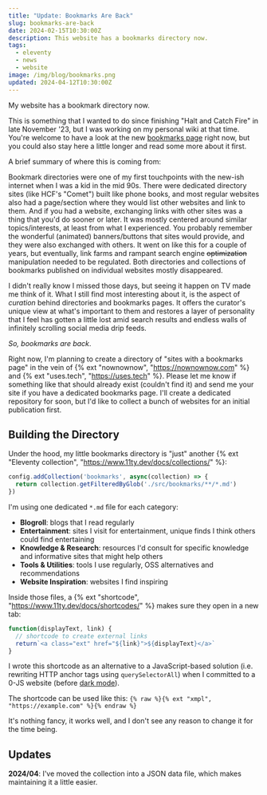 ```yaml
---
title: "Update: Bookmarks Are Back"
slug: bookmarks-are-back
date: 2024-02-15T10:30:00Z
description: This website has a bookmarks directory now.
tags:
  - eleventy
  - news
  - website
image: /img/blog/bookmarks.png
updated: 2024-04-12T10:30:00Z
---
```


My website has a bookmark directory now.

This is something that I wanted to do since finishing "Halt and Catch Fire" in late November '23, but I was working on my personal wiki at that time. You're welcome to have a look at the new [bookmarks page](/bookmarks/) right now, but you could also stay here a little longer and read some more about it first.

A brief summary of where this is coming from:

Bookmark directories were one of my first touchpoints with the new-ish internet when I was a kid in the mid 90s. There were dedicated directory sites (like HCF's "Comet") built like phone books, and most regular websites also had a page/section where they would list other websites and link to them. And if you had a website, exchanging links with other sites was a thing that you'd do sooner or later. It was mostly centered around similar topics/interests, at least from what I experienced. You probably remember the wonderful (animated) banners/buttons that sites would provide, and they were also exchanged with others. It went on like this for a couple of years, but eventually, link farms and rampant search engine <s>optimization</s> manipulation needed to be regulated. Both directories and collections of bookmarks published on individual websites mostly disappeared.

I didn't really know I missed those days, but seeing it happen on TV made me think of it. What I still find most interesting about it, is the aspect of _curation_ behind directories and bookmarks pages. It offers the curator's unique view at what's important to them and restores a layer of personality that I feel has gotten a little lost amid search results and endless walls of infinitely scrolling social media drip feeds.

_So, bookmarks are back_.

Right now, I'm planning to create a directory of "sites with a bookmarks page" in the vein of {% ext "nownownow", "https://nownownow.com" %} and {% ext "uses.tech", "https://uses.tech" %}. Please let me know if something like that should already exist (couldn't find it) and send me your site if you have a dedicated bookmarks page. I'll create a dedicated repository for soon, but I'd like to collect a bunch of websites for an initial publication first.

## Building the Directory

Under the hood, my little bookmarks directory is "just" another {% ext "Eleventy collection", "https://www.11ty.dev/docs/collections/" %}:

```js
config.addCollection('bookmarks', async(collection) => {
  return collection.getFilteredByGlob('./src/bookmarks/**/*.md')
})
```

I'm using one dedicated `*.md` file for each category:

- **Blogroll**: blogs that I read regularly
- **Entertainment**: sites I visit for entertainment, unique finds I think others could find entertaining
- **Knowledge & Research**: resources I'd consult for specific knowledge and informative sites that might help others
- **Tools & Utilities**: tools I use regularly, OSS alternatives and recommendations
- **Website Inspiration**: websites I find inspiring

Inside those files, a {% ext "shortcode", "https://www.11ty.dev/docs/shortcodes/" %} makes sure they open in a new tab:

```js
function(displayText, link) {
  // shortcode to create external links
  return`<a class="ext" href="${link}">${displayText}</a>`
}
```

I wrote this shortcode as an alternative to a JavaScript-based solution (i.e. rewriting HTTP anchor tags using `querySelectorAll`) when I committed to a 0-JS website (before [dark mode](/blog/dark-mode/)).

The shortcode can be used like this: `{% raw %}{% ext "xmpl", "https://example.com" %}{% endraw %}`

It's nothing fancy, it works well, and I don't see any reason to change it for the time being.

## Updates

**2024/04**: I've moved the collection into a JSON data file, which makes maintaining it a little easier.
